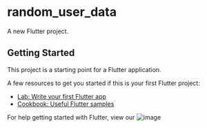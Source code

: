 # random_user_data

A new Flutter project.

## Getting Started

This project is a starting point for a Flutter application.

A few resources to get you started if this is your first Flutter project:

- [Lab: Write your first Flutter app](https://flutter.dev/docs/get-started/codelab)
- [Cookbook: Useful Flutter samples](https://flutter.dev/docs/cookbook)

For help getting started with Flutter, view our
![image](https://user-images.githubusercontent.com/111674552/219542462-3e38adcb-9cca-4430-b556-2ca304bbdd35.png)
